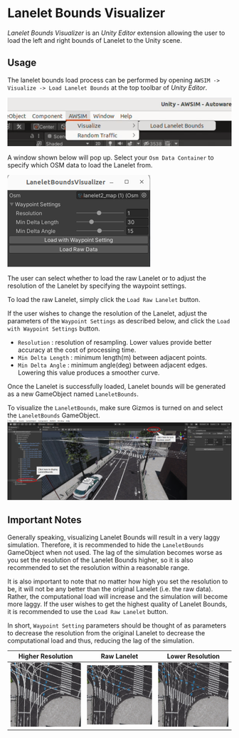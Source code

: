 # Lanelet Bounds Visualizer

*Lanelet Bounds Visualizer* is an *Unity Editor* extension allowing the user to load the left and right bounds of Lanelet to the Unity scene.

## Usage

The lanelet bounds load process can be performed by opening `AWSIM -> Visualize -> Load Lanelet Bounds` at the top toolbar of *Unity Editor*.

<img src=image_0.png>

A window shown below will pop up. Select your `Osm Data Container` to specify which OSM data to load the Lanelet from.

<img src=image_1.png>

The user can select whether to load the raw Lanelet or to adjust the resolution of the Lanelet by specifying the waypoint settings.

To load the raw Lanelet, simply click the `Load Raw Lanelet` button.

If the user wishes to change the resolution of the Lanelet, adjust the parameters of the `Waypoint Settings` as described below, and click the `Load with Waypoint Settings` button.

- `Resolution` : resolution of resampling. Lower values provide better accuracy at the cost of processing time.
- `Min Delta Length` : minimum length(m) between adjacent points.
- `Min Delta Angle` : minimum angle(deg) between adjacent edges. Lowering this value produces a smoother curve.


Once the Lanelet is successfully loaded, Lanelet bounds will be generated as a new GameObject named `LaneletBounds`.

To visualize the `LaneletBounds`, make sure Gizmos is turned on and select the `LaneletBounds` GameObject.
<img src=image_2.png>


## Important Notes

Generally speaking, visualizing Lanelet Bounds will result in a very laggy simulation. Therefore, it is recommended to hide the `LaneletBounds` GameObject when not used. The lag of the simulation becomes worse as you set the resolution of the Lanelet Bounds higher, so it is also recommended to set the resolution within a reasonable range.

It is also important to note that no matter how high you set the resolution to be, it will not be any better than the original Lanelet (i.e. the raw data). Rather, the computational load will increase and the simulation will become more laggy. If the user wishes to get the highest quality of Lanelet Bounds, it is recommended to use the `Load Raw Lanelet` button.

In short, `Waypoint Setting` parameters should be thought of as parameters to decrease the resolution from the original Lanelet to decrease the computational load and thus, reducing the lag of the simulation.


| Higher Resolution                 | Raw Lanelet                       | Lower Resolution                  |
| --------------------------------- | --------------------------------- | --------------------------------- |
| <img src=image_3.png width=250px> | <img src=image_4.png width=250px> | <img src=image_5.png width=250px> |
